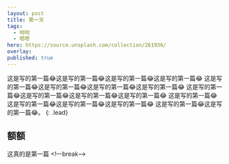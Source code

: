 ```yaml
---
layout: post
title: 第一天
tags:
  - 呵呵
  - 嗯嗯
hero: https://source.unsplash.com/collection/261936/
overlay: 
published: true
---
```


这是写的第一篇😂这是写的第一篇😂这是写的第一篇😂这是写的第一篇😂
这是写的第一篇😂这是写的第一篇😂这是写的第一篇😂这是写的第一篇😂
这是写的第一篇😂这是写的第一篇😂这是写的第一篇😂这是写的第一篇😂
这是写的第一篇😂这是写的第一篇😂这是写的第一篇😂这是写的第一篇😂
这是写的第一篇😂这是写的第一篇😂。
{: .lead}

## 额额
这真的是第一篇
<!–-break-–>
